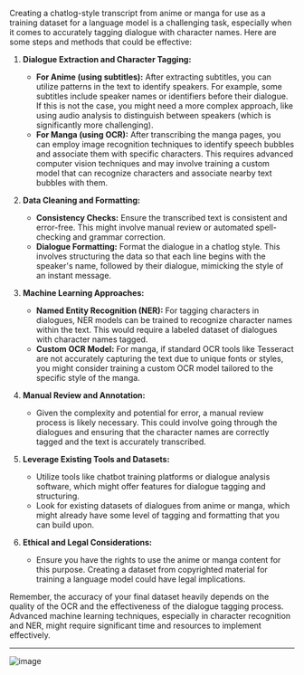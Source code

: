 Creating a chatlog-style transcript from anime or manga for use as a training dataset for a language model is a challenging task, especially when it comes to accurately tagging dialogue with character names. Here are some steps and methods that could be effective:

1. **Dialogue Extraction and Character Tagging:**
   - **For Anime (using subtitles):** After extracting subtitles, you can utilize patterns in the text to identify speakers. For example, some subtitles include speaker names or identifiers before their dialogue. If this is not the case, you might need a more complex approach, like using audio analysis to distinguish between speakers (which is significantly more challenging).
   - **For Manga (using OCR):** After transcribing the manga pages, you can employ image recognition techniques to identify speech bubbles and associate them with specific characters. This requires advanced computer vision techniques and may involve training a custom model that can recognize characters and associate nearby text bubbles with them.

2. **Data Cleaning and Formatting:**
   - **Consistency Checks:** Ensure the transcribed text is consistent and error-free. This might involve manual review or automated spell-checking and grammar correction.
   - **Dialogue Formatting:** Format the dialogue in a chatlog style. This involves structuring the data so that each line begins with the speaker's name, followed by their dialogue, mimicking the style of an instant message.

3. **Machine Learning Approaches:**
   - **Named Entity Recognition (NER):** For tagging characters in dialogues, NER models can be trained to recognize character names within the text. This would require a labeled dataset of dialogues with character names tagged.
   - **Custom OCR Model:** For manga, if standard OCR tools like Tesseract are not accurately capturing the text due to unique fonts or styles, you might consider training a custom OCR model tailored to the specific style of the manga.

4. **Manual Review and Annotation:**
   - Given the complexity and potential for error, a manual review process is likely necessary. This could involve going through the dialogues and ensuring that the character names are correctly tagged and the text is accurately transcribed.

5. **Leverage Existing Tools and Datasets:**
   - Utilize tools like chatbot training platforms or dialogue analysis software, which might offer features for dialogue tagging and structuring.
   - Look for existing datasets of dialogues from anime or manga, which might already have some level of tagging and formatting that you can build upon.

6. **Ethical and Legal Considerations:**
   - Ensure you have the rights to use the anime or manga content for this purpose. Creating a dataset from copyrighted material for training a language model could have legal implications.

Remember, the accuracy of your final dataset heavily depends on the quality of the OCR and the effectiveness of the dialogue tagging process. Advanced machine learning techniques, especially in character recognition and NER, might require significant time and resources to implement effectively.

---

![image](https://github.com/SYSTEMS-OPERATOR/T.T.M.A.T.G.R.A.L.R.W.R.P/assets/155610697/cd6cad5a-6824-4d41-85ac-eb094b48b1dc)
